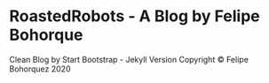 # RoastedRobots - A Blog by Felipe Bohorque
Clean Blog by Start Bootstrap - Jekyll Version
Copyright © Felipe Bohorquez 2020
